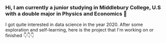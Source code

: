 ### Hi, I am currently a junior studying in Middlebury College, U.S with a double major in Physics and Economics 👋

I got quite interested in data science in the year 2020. After some exploration and self-learning, here is the project that I'm working on or finished 👇👇👇
